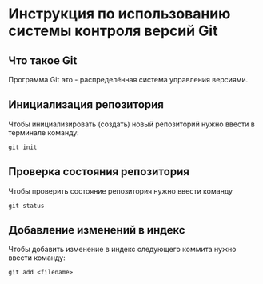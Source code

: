 # **Инструкция по использованию системы контроля версий Git**

## Что такое Git

Программа Git это - распределённая система управления версиями.

## Инициализация репозитория

Чтобы инициализировать (создать) новый репозиторий нужно ввести в терминале команду:

    git init

## Проверка состояния репозитория

Чтобы проверить состояние репозитория нужно ввести команду

    git status

## Добавление изменений в индекс

Чтобы добавить изменение в индекс следующего коммита нужно ввести команду:

    git add <filename>
    